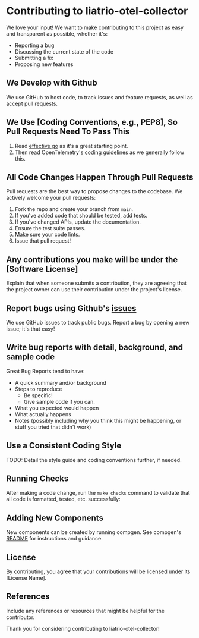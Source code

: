 # Contributing to liatrio-otel-collector

We love your input! We want to make contributing to this project as easy and
transparent as possible, whether it's:

- Reporting a bug
- Discussing the current state of the code
- Submitting a fix
- Proposing new features

## We Develop with Github

We use GitHub to host code, to track issues and feature requests, as well as
accept pull requests.

## We Use [Coding Conventions, e.g., PEP8], So Pull Requests Need To Pass This

1. Read [effective go](https://go.dev/doc/effective_go) as it's a great starting
point.
2. Then read OpenTelemetry's
[coding guidelines](https://github.com/open-telemetry/opentelemetry-collector/blob/main/CONTRIBUTING.md#coding-guidelines)
as we generally follow this.

## All Code Changes Happen Through Pull Requests

Pull requests are the best way to propose changes to the codebase. We actively
welcome your pull requests:

1. Fork the repo and create your branch from `main`.
2. If you've added code that should be tested, add tests.
3. If you've changed APIs, update the documentation.
4. Ensure the test suite passes.
5. Make sure your code lints.
6. Issue that pull request!

## Any contributions you make will be under the [Software License]

Explain that when someone submits a contribution, they are agreeing that the
project owner can use their contribution under the project's license.

## Report bugs using Github's [issues](https://github.com/liatrio/liatrio-otel-collector/issues)

We use GitHub issues to track public bugs. Report a bug by opening a new issue;
it's that easy!

## Write bug reports with detail, background, and sample code

Great Bug Reports tend to have:

- A quick summary and/or background
- Steps to reproduce
  - Be specific!
  - Give sample code if you can.
- What you expected would happen
- What actually happens
- Notes (possibly including why you think this might be happening, or stuff you
tried that didn't work)

## Use a Consistent Coding Style

TODO: Detail the style guide and coding conventions further, if needed.

## Running Checks

After making a code change, run the `make checks` command to validate that all
code is formatted, tested, etc. successfully:

## Adding New Components

New components can be created by running compgen. See compgen's
[README](./cmd/compgen/README.md) for instructions and guidance.

## License

By contributing, you agree that your contributions will be licensed under its
[License Name].

## References

Include any references or resources that might be helpful for the contributor.

Thank you for considering contributing to liatrio-otel-collector!
